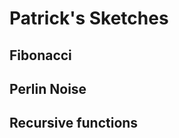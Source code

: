 # Patrick's Sketches

## Fibonacci
<!--![](Patrick/imagefile.png)-->

## Perlin Noise

## Recursive functions
            
